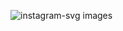 ![instagram-svg](https://user-images.githubusercontent.com/101947194/221418668-1d61dce6-05c3-463e-9e5e-0099c0678bbb.svg)
images
